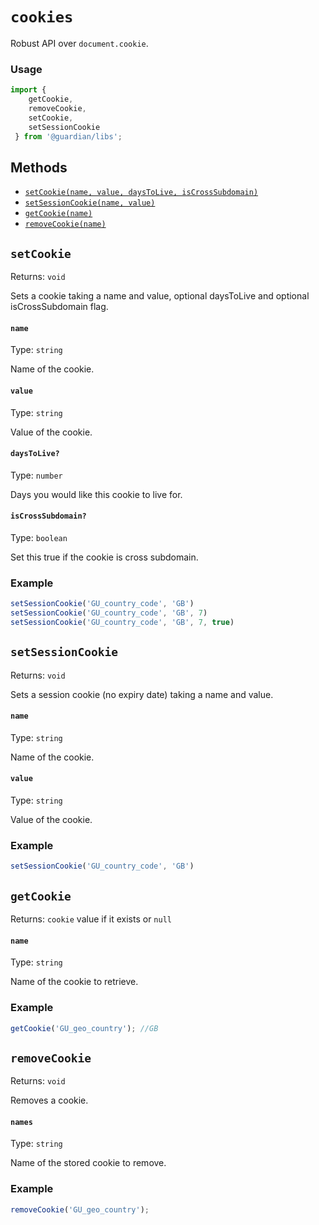 # `cookies`

Robust API over `document.cookie`.

### Usage

```js
import {
    getCookie,
    removeCookie,
    setCookie,
    setSessionCookie
 } from '@guardian/libs';
```

## Methods

-   [`setCookie(name, value, daysToLive, isCrossSubdomain)`](#setCookie)
-   [`setSessionCookie(name, value)`](#setSessionCookie)
-   [`getCookie(name)`](#getCookie)
-   [`removeCookie(name)`](#removeCookie)

## `setCookie`

Returns: `void`

Sets a cookie taking a name and value, optional daysToLive and optional isCrossSubdomain flag.

#### `name`

Type: `string`

Name of the cookie.

#### `value`

Type: `string`<br>

Value of the cookie.

#### `daysToLive?`

Type: `number`

Days you would like this cookie to live for.

#### `isCrossSubdomain?`

Type: `boolean`<br>

Set this true if the cookie is cross subdomain.

### Example

```js
setSessionCookie('GU_country_code', 'GB')
setSessionCookie('GU_country_code', 'GB', 7)
setSessionCookie('GU_country_code', 'GB', 7, true)
```

## `setSessionCookie`

Returns: `void`

Sets a session cookie (no expiry date) taking a name and value.

#### `name`

Type: `string`

Name of the cookie.

#### `value`

Type: `string`<br>

Value of the cookie.

### Example

```js
setSessionCookie('GU_country_code', 'GB')
```

## `getCookie`

Returns: `cookie` value if it exists or `null`

#### `name`

Type: `string`

Name of the cookie to retrieve.


### Example

```js
getCookie('GU_geo_country'); //GB
```

## `removeCookie`

Returns: `void`

Removes a cookie.

#### `names`

Type: `string`

Name of the stored cookie to remove.

### Example

```js
removeCookie('GU_geo_country');
```
